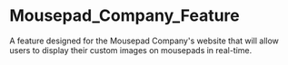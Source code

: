 # Mousepad_Company_Feature
A feature designed for the Mousepad Company's website that will allow users to display their custom images on mousepads in real-time.
